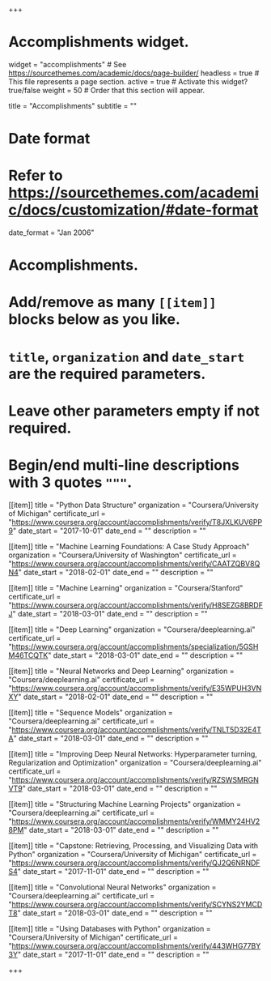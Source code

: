 +++
# Accomplishments widget.
widget = "accomplishments"  # See https://sourcethemes.com/academic/docs/page-builder/
headless = true  # This file represents a page section.
active = true  # Activate this widget? true/false
weight = 50  # Order that this section will appear.

title = "Accomplish&shy;ments"
subtitle = ""

# Date format
#   Refer to https://sourcethemes.com/academic/docs/customization/#date-format
date_format = "Jan 2006"

# Accomplishments.
#   Add/remove as many `[[item]]` blocks below as you like.
#   `title`, `organization` and `date_start` are the required parameters.
#   Leave other parameters empty if not required.
#   Begin/end multi-line descriptions with 3 quotes `"""`.

[[item]]
  title = "Python Data Structure"
  organization = "Coursera/University of Michigan"
  certificate_url = "https://www.coursera.org/account/accomplishments/verify/T8JXLKUV6PP9"
  date_start = "2017-10-01"
  date_end = ""
  description = ""

[[item]]
  title = "Machine Learning Foundations: A Case Study Approach"
  organization = "Coursera/University of Washington"
  certificate_url = "https://www.coursera.org/account/accomplishments/verify/CAATZQBV8QN4"
  date_start = "2018-02-01"
  date_end = ""
  description = ""

[[item]]
  title = "Machine Learning"
  organization = "Coursera/Stanford"
  certificate_url = "https://www.coursera.org/account/accomplishments/verify/H8SEZG8BRDFJ"
  date_start = "2018-03-01"
  date_end = ""
  description = ""

[[item]]
    title = "Deep Learning"
    organization = "Coursera/deeplearning.ai"
    certificate_url = "https://www.coursera.org/account/accomplishments/specialization/5GSHM46TCQTK"
    date_start = "2018-03-01"
    date_end = ""
    description = ""

[[item]]
    title = "Neural Networks and Deep Learning"
    organization = "Coursera/deeplearning.ai"
    certificate_url = "https://www.coursera.org/account/accomplishments/verify/E35WPUH3VNXY"
    date_start = "2018-02-01"
    date_end = ""
    description = ""


  [[item]]
    title = "Sequence Models"
    organization = "Coursera/deeplearning.ai"
    certificate_url = "https://www.coursera.org/account/accomplishments/verify/TNLT5D32E4TA"
    date_start = "2018-03-01"
    date_end = ""
    description = ""


  [[item]]
    title = "Improving Deep Neural Networks: Hyperparameter turning, Regularization and Optimization"
    organization = "Coursera/deeplearning.ai"
    certificate_url = "https://www.coursera.org/account/accomplishments/verify/RZSWSMRGNVT9"
    date_start = "2018-03-01"
    date_end = ""
    description = ""


  [[item]]
    title = "Structuring Machine Learning Projects"
    organization = "Coursera/deeplearning.ai"
    certificate_url = "https://www.coursera.org/account/accomplishments/verify/WMMY24HV28PM"
    date_start = "2018-03-01"
    date_end = ""
    description = ""


  [[item]]
    title = "Capstone: Retrieving, Processing, and Visualizing Data with Python"
    organization = "Coursera/University of Michigan"
    certificate_url = "https://www.coursera.org/account/accomplishments/verify/QJ2Q6NRNDFS4"
    date_start = "2017-11-01"
    date_end = ""
    description = ""


  [[item]]
    title = "Convolutional Neural Networks"
    organization = "Coursera/deeplearning.ai"
    certificate_url = "https://www.coursera.org/account/accomplishments/verify/SCYNS2YMCDT8"
    date_start = "2018-03-01"
    date_end = ""
    description = ""


  [[item]]
    title = "Using Databases with Python"
    organization = "Coursera/University of Michigan"
    certificate_url = "https://www.coursera.org/account/accomplishments/verify/443WHG77BY3Y"
    date_start = "2017-11-01"
    date_end = ""
    description = ""

+++
